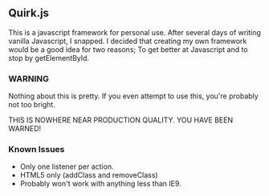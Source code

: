## Quirk.js ##
This is a javascript framework for personal use.  After several days of writing vanilla Javascript, I snapped.  I decided that creating my own framework would be a good idea for two reasons; To get better at Javascript and to stop by getElementById.

### WARNING ###
Nothing about this is pretty.  If you even attempt to use this, you're probably not too bright.  

THIS IS NOWHERE NEAR PRODUCTION QUALITY.  YOU HAVE BEEN WARNED!

### Known Issues ###

* Only one listener per action.
* HTML5 only (addClass and removeClass)
* Probably won't work with anything less than IE9.